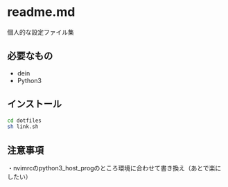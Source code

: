 # readme.md

個人的な設定ファイル集

## 必要なもの
- dein
- Python3

## インストール
```sh
cd dotfiles
sh link.sh
```

## 注意事項
・nvimrcのpython3_host_progのところ環境に合わせて書き換え（あとで楽にしたい）
